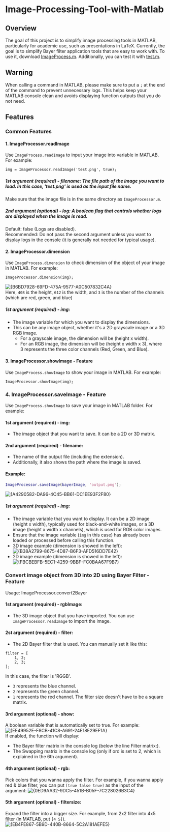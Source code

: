 # Image-Processing-Tool-with-Matlab

## Overview
The goal of this project is to simplify image processing tools in MATLAB, particularly for academic use, such as presentations in LaTeX. Currently, the goal is to simplify Bayer filter application tools that are easy to work with. To use it, download [ImageProcess.m](https://github.com/zedttxj/Image-Processing-Tool-with-Matlab/blob/main/ImageProcessor.m). Additionally, you can test it with [test.m](https://github.com/zedttxj/Image-Processing-Tool-with-Matlab/blob/main/test-script.m).
## Warning
When calling a command in MATLAB, please make sure to put a `;` at the end of the command to prevent unnecessary logs. This helps keep your MATLAB console clean and avoids displaying function outputs that you do not need.

## Features
### Common Features
#### 1. ImageProcessor.readImage
Use `ImageProcess.readImage` to input your image into variable in MATLAB. For example:  
```
img = ImageProcessor.readImage('test.png', true);
```
##### 1st argument (required) - filename: The file path of the image you want to load. In this case, 'test.png' is used as the input file name.
Make sure that the image file is in the same directory as `ImageProcessor.m`.  
##### 2nd argument (optional) - log: A boolean flag that controls whether logs are displayed when the image is read.
Default: false (Logs are disabled).  
Recommended: Do not pass the second argument unless you want to display logs in the console (it is generally not needed for typical usage).  
#### 2. ImageProcessor.dimension
Use `ImageProcess.dimension` to check dimension of the object of your image in MATLAB. For example:  
```
ImageProcessor.dimension(img);
```
![{B6BD7928-69FD-475A-9577-A0C507832C4A}](https://github.com/user-attachments/assets/1926e69b-3828-41c5-83e0-7c1c5afb7c5c)  
Here, `408` is the height, `612` is the width, and `3` is the number of the channels (which are red, green, and blue)
##### 1st argument (required) - img: 
- The image variable for which you want to display the dimensions.
- This can be any image object, whether it's a 2D grayscale image or a 3D RGB image.
  - For a grayscale image, the dimension will be (height x width).
  - For an RGB image, the dimension will be (height x width x 3), where 3 represents the three color channels (Red, Green, and Blue).
#### 3. ImageProcessor.showImage - Feature
Use `ImageProcess.showImage` to show your image in MATLAB. For example:  
```
ImageProcessor.showImage(img);
```
### 4. ImageProcessor.saveImage - Feature  
Use `ImageProcess.showImage` to save your image in MATLAB folder. For example:  
#### 1st argument (required) - img:
- The image object that you want to save. It can be a 2D or 3D matrix.

#### 2nd argument (required) - filename:
- The name of the output file (including the extension).  
- Additionally, it also shows the path where the image is saved.

#### Example:
```matlab
ImageProcessor.saveImage(bayerImage, 'output.png');
```
![{A4290582-DA96-4C45-BB61-DC1EE93F2F80}](https://github.com/user-attachments/assets/53d7271c-e1b1-4387-8ff2-8e2c978e450f)
##### 1st argument (required) - img: 
- The image variable that you want to display. It can be a 2D image (height x width), typically used for black-and-white images, or a 3D image (height x width x channels), which is used for RGB color images.
- Ensure that the image variable (`img` in this case) has already been loaded or processed before calling this function.
- 3D image example (dimension is showed in the left): ![{B38A2799-8675-4D87-B6F3-AFD516DD7E42}](https://github.com/user-attachments/assets/30471daf-6ae5-4414-b3ce-d964c1a533ed)  
- 2D image example (dimension is showed in the left): ![{FBCBEBFB-5EC1-4259-9BBF-FC0BAA67F9B7}](https://github.com/user-attachments/assets/3e46f42d-1237-4a3a-b46c-c189a634c454)  
### Convert image object from 3D into 2D using Bayer Filter - Feature  
Usage: ImageProcessor.convert2Bayer  
#### 1st argument (required) - rgbImage:
- The 3D image object that you have imported. You can use `ImageProcessor.readImage` to import the image.
#### 2st argument (required) - filter:
- The 2D Bayer filter that is used. You can manually set it like this:
```
filter = [
    1, 2;
    2, 3;
];
```
In this case, the filter is 'RGGB'.  
- `3` represents the blue channel.
- `2` represents the green channel.
- `1` represents the red channel.
The filter size doesn't have to be a square matrix.
#### 3rd argument (optional) - show:
A boolean variable that is automatically set to true. For example:
![{EE49952E-F8CB-41C8-A691-24E18E29EF1A}](https://github.com/user-attachments/assets/8d137ace-91fa-4c77-acb5-e720ceaba63c)  
If enabled, the function will display:
- The Bayer filter matrix in the console log (below the line Filter matrix:).
- The Swapping matrix in the console log (only if ord is set to 2, which is explained in the 6th argument).
#### 4th argument (optional) - rgb:
Pick colors that you wanna apply the filter. For example, if you wanna apply red & blue filter, you can put `[true false true]` as the input of the argument:
![{0ED9AA32-9DC5-451B-B05F-7C228026B3C4}](https://github.com/user-attachments/assets/79c319d7-5189-4b60-92d0-7c9ed85a3583)
#### 5th argument (optional) - filtersize:
Expand the filter into a bigger size. For example, from 2x2 filter into 4x5 filter (in MATLAB, put `[4 5]`).  
![{EB4FE867-5B9D-440B-8664-5C2A181AEFE5}](https://github.com/user-attachments/assets/ee9ccdb4-7bc3-4d09-97f6-371cb6300c4c)

